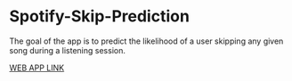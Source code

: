 # Spotify-Skip-Prediction

The goal of the app is to predict the likelihood of a user skipping any given song during a listening session.

[WEB APP LINK](https://dhruvil-shah-ssp.herokuapp.com/)
